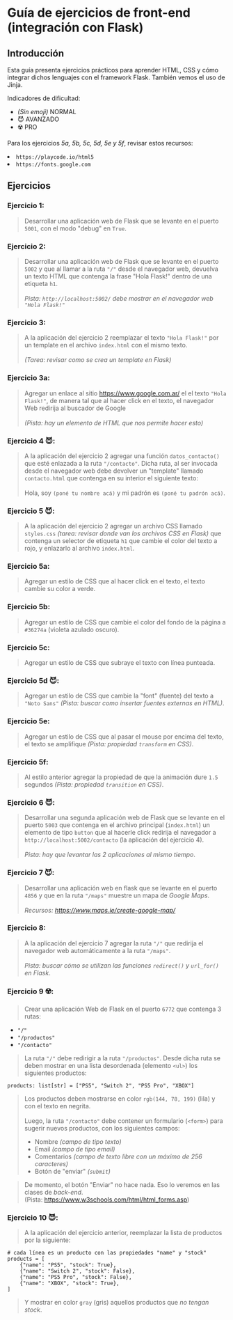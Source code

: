 # **Guía de ejercicios de front-end (integración con Flask)**

## Introducción
Esta guía presenta ejercicios prácticos para aprender HTML, CSS y cómo integrar dichos lenguajes con el framework Flask. También vemos el uso de Jinja.

<p>
	Indicadores de dificultad:
	<ol style="list-style-type: disc;">
		<li><i>(Sin emoji)</i> NORMAL</li>
		<li>😈 AVANZADO</li>
		<li>☢️ PRO</li>
	</ol>
</p>
<p>
	Para los ejercicios <i>5a, 5b, 5c, 5d, 5e y 5f</i>, revisar estos recursos:
		<li><code>https://playcode.io/html5</code></li>
		<li><code>https://fonts.google.com</code></li>
	</ol>
</p>


## Ejercicios

### Ejercicio 1:
> Desarrollar una aplicación web de Flask que se levante en el puerto `5001`, con el modo "debug" en `True`.

### Ejercicio 2:
> Desarrollar una aplicación web de Flask que se levante en el puerto `5002` y que al llamar a la ruta `"/"` desde el navegador web, devuelva un texto HTML que contenga la frase "Hola Flask!" dentro de una etiqueta `h1`.
<br><br>
<i>Pista: `http://localhost:5002/` debe mostrar en el navegador web `"Hola Flask!"`</i>

### Ejercicio 3:
> A la aplicación del ejercicio 2 reemplazar el texto `"Hola Flask!"` por un template en el archivo `index.html` con el mismo texto.
<br><br>
<i>(Tarea: revisar como se crea un template en Flask)</i>

### Ejercicio 3a:
> Agregar un enlace al sitio https://www.google.com.ar/ el el texto `"Hola Flask!"`, de manera tal que al hacer click en el texto, el navegador Web redirija al buscador de Google
<br><br><i>(Pista: hay un elemento de HTML que nos permite hacer esto)</i>

### Ejercicio 4 😈:
> A la aplicación del ejercicio 2 agregar una función `datos_contacto()` que esté enlazada a la ruta `"/contacto"`. Dicha ruta, al ser invocada desde el navegador web debe devolver un "template" llamado `contacto.html` que contenga en su interior el siguiente texto:
<br><br>
Hola, soy `(poné tu nombre acá)` y mi padrón es `(poné tu padrón acá)`.

### Ejercicio 5 😈:
> A la aplicación del ejercicio 2 agregar un archivo CSS llamado `styles.css` <i>(tarea: revisar donde van los archivos CSS en Flask)</i> que contenga un selector de etiqueta `h1` que cambie el color del texto a rojo, y enlazarlo al archivo `index.html`.

### Ejercicio 5a:
> Agregar un estilo de CSS que al hacer click en el texto, el texto cambie su color a verde.

### Ejercicio 5b:
> Agregar un estilo de CSS que cambie el color del fondo de la página a `#36274a` (violeta azulado oscuro).

### Ejercicio 5c:
> Agregar un estilo de CSS que subraye el texto con línea punteada.

### Ejercicio 5d 😈:
> Agregar un estilo de CSS que cambie la "font" (fuente) del texto a `"Noto Sans"` <i>(Pista: buscar como insertar fuentes externas en HTML)</i>.

### Ejercicio 5e:
> Agregar un estilo de CSS que al pasar el mouse por encima del texto, el texto se amplifique <i>(Pista: propiedad `transform` en CSS)</i>.

### Ejercicio 5f:
> Al estilo anterior agregar la propiedad de que la animación dure `1.5` segundos <i>(Pista: propiedad `transition` en CSS)</i>.

### Ejercicio 6 😈:
> Desarrollar una segunda aplicación web de Flask que se levante en el puerto `5003` que contenga en el archivo principal (`index.html`) un elemento de tipo `button` que al hacerle click redirija el navegador a `http://localhost:5002/contacto` (la aplicación del ejercicio 4).
<br><br>
<i>Pista: hay que levantar las 2 aplicaciones al mismo tiempo</i>.

### Ejercicio 7 😈:
> Desarrollar una aplicación web en flask que se levante en el puerto `4856` y que en la ruta `"/maps"` muestre un mapa de <i>Google Maps</i>.
<br><br>
<i>Recursos: https://www.maps.ie/create-google-map/</i>

### Ejercicio 8:
> A la aplicación del ejercicio 7 agregar la ruta `"/"` que redirija el navegador web automáticamente a la ruta `"/maps"`.
<br><br>
<i>Pista: buscar cómo se utilizan las funciones `redirect()` y `url_for()` en Flask</i>.

### Ejercicio 9 ☢️:
> Crear una aplicación Web de Flask en el puerto `6772` que contenga 3 rutas:
* `"/"`
* `"/productos"`
* `"/contacto"`
> La ruta `"/"` debe redirigir a la ruta `"/productos"`. Desde dicha ruta se deben mostrar en una lista desordenada (elemento `<ul>`) los siguientes productos:
```
products: list[str] = ["PS5", "Switch 2", "PS5 Pro", "XBOX"]
```
> Los productos deben mostrarse en color `rgb(144, 78, 199)` (lila) y con el texto en negrita.
<br><br>
Luego, la ruta `"/contacto"` debe contener un formulario (`<form>`) para sugerir nuevos productos, con los siguientes campos:
> * Nombre <i>(campo de tipo texto)</i>
> * Email <i>(campo de tipo email)</i>
> * Comentarios <i>(campo de texto libre con un máximo de 256 caracteres)</i>
> * Botón de "enviar" <i>(`submit`)</i>

> De momento, el botón "Enviar" no hace nada. Eso lo veremos en las clases de <i>back-end</i>.<br>
> (Pista: https://www.w3schools.com/html/html_forms.asp)

### Ejercicio 10 😈:
> A la aplicación del ejercicio anterior, reemplazar la lista de productos por la siguiente:
```
# cada línea es un producto con las propiedades "name" y "stock"
products = [
	{"name": "PS5", "stock": True}, 
	{"name": "Switch 2", "stock": False},
	{"name": "PS5 Pro", "stock": False},
	{"name": "XBOX", "stock": True},
]
```
> Y mostrar en color `gray` (gris) aquellos productos que <i>no tengan stock</i>.